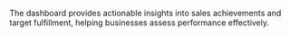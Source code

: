The dashboard provides actionable insights into sales achievements and target fulfillment, helping businesses assess performance effectively.
